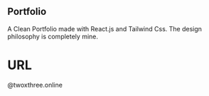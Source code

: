 ## Portfolio
A Clean Portfolio made with React.js and Tailwind Css. The design philosophy is completely mine.

# URL
@twoxthree.online
